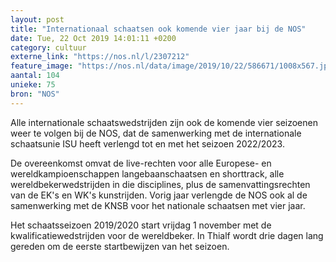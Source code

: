 ```yaml
---
layout: post
title: "Internationaal schaatsen ook komende vier jaar bij de NOS"
date: Tue, 22 Oct 2019 14:01:11 +0200
category: cultuur
externe_link: "https://nos.nl/l/2307212"
feature_image: "https://nos.nl/data/image/2019/10/22/586671/1008x567.jpg"
aantal: 104
unieke: 75
bron: "NOS"
---
```


<p>Alle internationale schaatswedstrijden zijn ook de komende vier seizoenen weer te volgen bij de NOS, dat de samenwerking met de internationale schaatsunie ISU heeft verlengd tot en met het seizoen 2022/2023.</p>
<p>De overeenkomst omvat de live-rechten voor alle Europese- en wereldkampioenschappen langebaanschaatsen en shorttrack, alle wereldbekerwedstrijden in die disciplines, plus de samenvattingsrechten van de EK's en WK's kunstrijden. Vorig jaar verlengde de NOS ook al de samenwerking met de KNSB voor het nationale schaatsen met vier jaar.</p>
<p>Het schaatsseizoen 2019/2020 start vrijdag 1 november met de kwalificatiewedstrijden voor de wereldbeker. In Thialf wordt drie dagen lang gereden om de eerste startbewijzen van het seizoen.</p>
